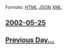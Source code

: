 
Formats: [HTML](2002/05/25/index.html)  [JSON](2002/05/25/index.json)  [XML](2002/05/25/index.xml)  

## [2002-05-25](/news/2002/05/25/index.md)

## [Previous Day...](/news/2002/05/24/index.md)


